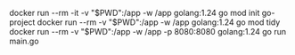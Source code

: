 docker run --rm -it -v "$PWD":/app -w /app golang:1.24 go mod init go-project
docker run --rm -v "$PWD":/app -w /app golang:1.24 go mod tidy
docker run --rm -v "$PWD":/app -w /app -p 8080:8080 golang:1.24 go run main.go




